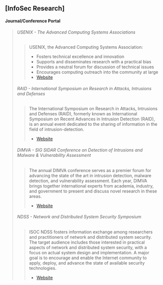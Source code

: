 ## [InfoSec Research] ##

#### Journal/Conference Portal ####
>
> ###### USENIX - The Advanced Computing Systems Associations ######
> > USENIX, the Advanced Computing Systems Association: 
> > * Fosters technical excellence and innovation
> > * Supports and disseminates research with a practical bias
> > * Provides a neutral forum for discussion of technical issues
> > * Encourages computing outreach into the community at large
> > * [Website](https://www.usenix.org/)
> 
> ###### RAID - International Symposium on Research in Attacks, Intrusions and Defenses ######
> > The International Symposium on Research in Attacks, Intrusions and 
> > Defenses (RAID), formerly known as International Symposium on Recent 
> > Advances in Intrusion Detection (RAID), is an annual event dedicated to 
> > the sharing of information in the field of intrusion-detection.
> > * [Website](http://www.raid-symposium.org/)
> 
> ###### DIMVA - SIG SIDAR Conference on Detection of Intrusions and Malware & Vulnerability Assessment ######
> > The annual DIMVA conference serves as a premier forum for advancing the 
> > state of the art in intrusion detection, malware detection, and 
> > vulnerability assessment. Each year, DIMVA brings together international 
> > experts from academia, industry, and government to present and discuss 
> > novel research in these areas.
> > * [Website](http://www1.gi-ev.de/fachbereiche/sicherheit/fg/sidar/dimva/)
> 
> ###### NDSS - Network and Distributed System Security Symposium ######
> > ISOC NDSS fosters information exchange among researchers and practitioners 
> > of network and distributed system security. The target audience includes 
> > those interested in practical aspects of network and distributed system 
> > security, with a focus on actual system design and implementation. A major 
> > goal is to encourage and enable the Internet community to apply, deploy, 
> > and advance the state of available security technologies. 
> > * [Website](http://www.internetsociety.org/events/ndss-symposium)
